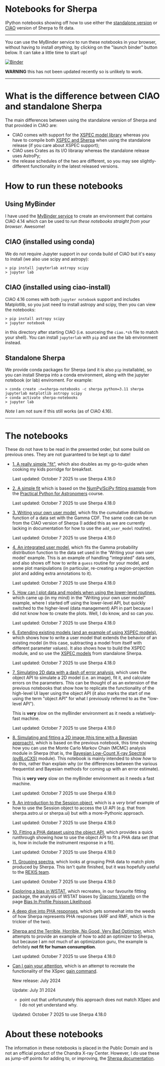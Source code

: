 # Notebooks for Sherpa

IPython notebooks showing off how to use either the
[standalone version](https://sherpa.readthedocs.io/en/)
or [CIAO](http://cxc.harvard.edu/sherpa/)
version of Sherpa to fit data.

---

You can use the MyBinder service to run these notebooks in your
browser, without having to install *anything*, by clicking on the
"launch binder" button below. It can take a little time to start up!

[![Binder](https://mybinder.org/badge_logo.svg)](https://mybinder.org/v2/gh/DougBurke/sherpa-standalone-notebooks/main)

**WARNING** this has not been updated recently so is unlikely to work.

---

# What is the difference between CIAO and standalone Sherpa

The main differences between using the standalone version of
Sherpa and that provided in CIAO are:

- CIAO comes with support for the [XSPEC model library](https://heasarc.nasa.gov/xanadu/xspec/manual/node308.html) whereas you have to compile both
[XSPEC and Sherpa](https://sherpa.readthedocs.io/en/latest/install.html#xspec)
when using the standalone release (if you care about XSPEC support);
- CIAO uses Crates as its I/O libraray whereas the standalone release uses
AstroPy;
- the release schedules of the two are different, so you may see slightly-different functionality in the latest released versions.

# How to run these notebooks

## Using MyBinder

I have used the [MyBinder service](https://mybinder.org/) to create an
environment that contains CIAO 4.14 which can be used to *run these notebooks
straight from your browser*. Awesome!

## CIAO (installed using conda)

We do not require Jupyter support in our conda build of CIAO but it's easy
to install (we also use scipy and astropy):

    > pip install jupyterlab astropy scipy
    > jupyter lab

## CIAO (installed using ciao-install)

CIAO 4.16 comes with both `jupyter notebook` support and includes Matplotlib,
so you just need to install astropy and scipy, then you can view the
notebooks:

    > pip install astropy scipy
    > jupyter notebook

in this directory after starting CIAO (i.e. sourceing the `ciao.*sh` file
to match your shell). You can install `jupyterlab` with `pip` and use the
lab environment instead.

## Standalone Sherpa

We provide conda packages for Sherpa (and it is also `pip` installable),
so you can install Sherpa into a conda environment, along with the jupyter
notebook (or lab) enviroment. For example:

    > conda create -n=sherpa-notebooks -c sherpa python=3.11 sherpa jupyterlab matplotlib astropy scipy
    > conda activate sherpa-notebooks
    > jupyter lab

*Note* I am not sure if this still works (as of CIAO 4.16).

---

# The notebooks

These do not have to be read in the presented order, but some build
on previous ones. They are not guaranteed to be kept up to date!

 - [1. A really simple "fit"](http://nbviewer.ipython.org/github/DougBurke/sherpa-standalone-notebooks/blob/main/1%20really%20simple%20fit.ipynb),
   which also doubles as my go-to-guide when cooking my kids porridge
   for breakfast.

   Last updated: October 7 2025 to use Sherpa 4.18.0
 
 - [2. A simple fit](http://nbviewer.ipython.org/github/DougBurke/sherpa-standalone-notebooks/blob/main/2%20simple%20sherpa%20fit.ipynb) which is based on
   the [NumPy/SciPy fitting example](http://python4astronomers.github.io/core/numpy_scipy.html)
   from the 
   [Practical Python for Astronomers](http://python4astronomers.github.io/index.html)
   course.

   Last updated: October 7 2025 to use Sherpa 4.18.0
   
 - [3. Writing your own user model](http://nbviewer.ipython.org/github/DougBurke/sherpa-standalone-notebooks/blob/main/3%20user%20model.ipynb),
   which fits the cumulative distribution function of a data set
   with the Gamma CDF. The same code can be run from the CIAO version
   of Sherpa (I added this as we are currently lacking in documentation
   for how to use the `add_user_model` routine).

   Last updated: October 7 2025 to use Sherpa 4.18.0

 - [4. An integrated user model](http://nbviewer.ipython.org/github/DougBurke/sherpa-standalone-notebooks/blob/main/4%20an%20integrated%20user%20model.ipynb),
   which fits the Gamma probability distribution function to the data
   set used in the 'Writing your own user model' example. This is
   an example of handling "integrated" data sets, and also shows off
   how to write a `guess` routine for your model, and some plot
   manipulations (in particular, re-creating a region-projection plot
   and adding extra annotations to it).

   Last updated: October 7 2025 to use Sherpa 4.18.0

 - [5. How can I plot data and models when using the lower-level routines](http://nbviewer.ipython.org/github/DougBurke/sherpa-standalone-notebooks/blob/main/5%20plotting%20using%20the%20lower-level%20routines.ipynb),
   which came up (in my mind) in the "Writing your own user model"
   example, where I started off using the lower-level API, but quickly
   switched to the higher-level (data management) API in part because
   I did not know how to create the plots. Well, I do know, and so
   can *you*.

   Last updated: October 7 2025 to use Sherpa 4.18.0

 - [6. Extending existing models (and an example of using XSPEC models)](http://nbviewer.ipython.org/github/DougBurke/sherpa-standalone-notebooks/blob/main/6%20extending%20existing%20models%20%28and%20XSPEC%29.ipynb),
   which shows how to write a user model that extends the behavior of
   an existing model (in this case, subtracting a model from itself with
   different parameter values). It also shows how to build the XSPEC module,
   and so use the
   [XSPEC models](https://heasarc.gsfc.nasa.gov/xanadu/xspec/manual/Models.html)
   from standalone Sherpa.

   Last updated: October 7 2025 to use Sherpa 4.18.0

 - [7. Simulating 2D data with a dash of error analysis](http://nbviewer.ipython.org/github/DougBurke/sherpa-standalone-notebooks/blob/main/7%20simulating%20a%202D%20image%20and%20a%20bit%20of%20error%20analysis.ipynb),
   which uses the object API to simulate a 2D model (i.e. an image),
   fit it, and calculate errors on the parameters. This can be thought of
   as an extension of the previous notebooks that show how to replicate
   the functionality of the high-level UI layer using the object API
   (it also marks the start of me using the term "object API" for what I
   previously referred to as the "low-level API").

   This is **very** slow on the myBinder environment as it needs a
   relatively-fast machine.

   Last updated: October 7 2025 to use Sherpa 4.18.0

 - [8. Simulating and fitting a 2D image (this time with a Bayesian approach)](http://nbviewer.ipython.org/github/DougBurke/sherpa-standalone-notebooks/blob/main/8%20simulating%20and%20fitting%20a%202D%20image%20%28this%20time%20with%20a%20Bayesian%20approach%29.ipynb),
   which is based on the previous notebook, this time showing how
   you can use the Monte Carlo Markov Chain (MCMC) analysis module
   in Sherpa (that is, the
   [Bayesian Low-Count X-ray Spectral (pyBLoCXS)](http://hea-www.harvard.edu/astrostat/pyblocxs/)
   module). This notebook is mainly intended to show *how* to do this,
   rather than explain why (or the differences between the various
   frequentist and Bayesian methods for coming up with an error estimate).

   This is **very** **very** slow on the myBinder environment as it needs a
   fast machine.

   Last updated: October 7 2025 to use Sherpa 4.18.0

 - [9. An introduction to the Session object](http://nbviewer.ipython.org/github/DougBurke/sherpa-standalone-notebooks/blob/main/9%20an%20introduction%20to%20the%20Session%20object.ipynb),
   which is a *very* brief example of how to use the Session object
   to access the UI API (e.g. that from sherpa.astro.ui or sherpa.ui)
   but with a more-Pythonic approach.

   Last updated: October 7 2025 to use Sherpa 4.18.0
 
 - [10. Fitting a PHA dataset using the object API](http://nbviewer.ipython.org/github/DougBurke/sherpa-standalone-notebooks/blob/main/10%20Fitting%20a%20PHA%20dataset%20using%20the%20object%20API.ipynb),
   which provides a quick runthrough showing how to use the object
   API to fit a PHA data set (that is, how in include the instrument
   response in a fit).

   Last updated: October 7 2025 to use Sherpa 4.18.0

 - [11. Grouping spectra](https://nbviewer.jupyter.org/github/DougBurke/sherpa-standalone-notebooks/blob/main/11%20grouping-spectra.ipynb), which looks
   at grouping PHA data to match plots produced by Sherpa. This isn't
   quite finished, but it was hopefully useful to the [REXIS team](https://hea-www.harvard.edu/REXIS/class.html).

   Last updated: October 7 2025 to use Sherpa 4.18.0

 - [Exploring a bias in WSTAT](https://nbviewer.jupyter.org/github/DougBurke/sherpa-standalone-notebooks/blob/main/Exploring%20a%20bias%20in%20WSTAT.ipynb),
   which recreates, in our favourite fitting package, the analysis of WSTAT biases by [Giacomo Vianello](https://giacomov.github.io/)
   on the page [Bias In Profile Poisson Likelihood](https://giacomov.github.io/Bias-in-profile-poisson-likelihood/).

 - [A deep dive into PHA responses](https://nbviewer.jupyter.org/github/DougBurke/sherpa-standalone-notebooks/blob/main/A%20deep%20dive%20into%20responses.ipynb),
   which gets somewhat into the weeds of how Sherpa represents PHA
   responses (ARF and RMF, which is the trickier of the two).

 - [Sherpa and the Terrible, Horrible, No Good, Very Bad Optimizer](https://nbviewer.jupyter.org/github/DougBurke/sherpa-standalone-notebooks/blob/main/Optimization%20Example.ipynb),
   which attempts to provide an example of how to add an optimizer to Sherpa,
   but because I am not much of an optimization guru, the example is
   defnitely **not fit for human consumption**.

   Last updated: October 7 2025 to use Sherpa 4.18.0

 - [Can I gain your attention](https://nbviewer.jupyter.org/github/DougBurke/sherpa-standalone-notebooks/blob/main/Can%20I%20gain%20your%20attention.ipynb),
   which is an attempt to recreate the functionality of the XSpec [gain command](https://heasarc.gsfc.nasa.gov/xanadu/xspec/manual/XSgain.html).

   New release: July 2024
   
   Update: July 31 2024
     - point out that unfortunately this approach does not match XSpec and
       I do not yet understand why.

   Updated: October 7 2025 to use Sherpa 4.18.0

# About these notebooks

The information in these notebooks is placed in the Public Domain and
is not an official product of the Chandra X-ray Center. However, I do
use these as jump-off points for adding to, or improving, the [Sherpa
documentation](https://sherpa.readthedocs.io/en/latest/).
